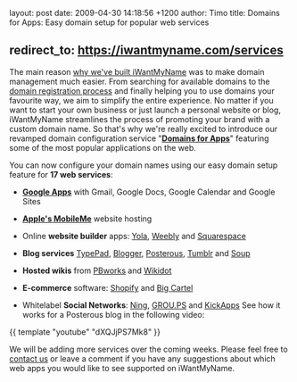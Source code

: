 layout: post
date: 2009-04-30 14:18:56 +1200
author: Timo
title: Domains for Apps: Easy domain setup for popular web services



redirect_to: https://iwantmyname.com/services
----

The main reason [why we've built iWantMyName](https://iwantmyname.com/about) was to make domain
management much easier. From searching for available domains to the [domain registration process](https://iwantmyname.com/blog/2009/04/video-how-to-register-domains-fast-and-easy.html) and finally helping you to use domains your
favourite way, we aim to simplify the entire experience. No matter if
you want to start your own business or just launch a personal website
or blog, iWantMyName streamlines the process of promoting your brand
with a custom domain name. So that's why we're really excited to
introduce our revamped domain configuration service "[**Domains for Apps**](https://iwantmyname.com/features/custom-domain-applications-and-dns)" featuring some of
the most popular applications on the web.

You can now configure your domain names using our easy domain setup feature for **17 web services**:

*   [**Google Apps**](https://iwantmyname.com/features/applications/google-apps-for-your-domain) with Gmail, Google Docs, Google Calendar and Google Sites
*   [**Apple's MobileMe**](https://iwantmyname.com/features/applications/custom-domain-apps/apple/mobileme-personal-domains) website hosting
*   Online **website builder** apps: [Yola](https://iwantmyname.com/features/applications/custom-domain-apps/websites/customise-yola-with-personal-url), [Weebly](https://iwantmyname.com/features/applications/custom-domain-apps/websites/weebly-create-free-website-with-own-address) and [Squarespace](https://iwantmyname.com/features/applications/custom-domain-apps/websites/squarespace-build-your-website-with-own-url)

*   **Blog services** [TypePad](https://iwantmyname.com/features/applications/custom-domain-apps/blogs/typepad-professional-blog-service-dns-setup), [Blogger](https://iwantmyname.com/features/applications/custom-domain-apps/blogs/blogger-blogspot-free-blog-with-own-url), [Posterous](https://iwantmyname.com/features/applications/custom-domain-apps/blogs/posterous-blog-photos-mp3-video-by-email), [Tumblr](https://iwantmyname.com/features/applications/custom-domain-apps/blogs/tumblr-tumblelog-easy-blog-with-own-url) and [Soup](https://iwantmyname.com/features/applications/custom-domain-apps/blogs/soup.io-free-tumblelog-with-own-url)

*   **Hosted wikis** from [PBworks](https://iwantmyname.com/features/applications/custom-domain-apps/wikis/pbworks-hosted-wiki-with-own-url) and [Wikidot](https://iwantmyname.com/features/applications/custom-domain-apps/wikis/wikidot-professional-hosted-wiki-with-own-url)
*   **E-commerce** software: [Shopify](https://iwantmyname.com/features/applications/custom-domain-apps/e-commerce/shopify-hosted-online-store-platform-and-shop-software) and [Big Cartel](https://iwantmyname.com/features/applications/custom-domain-apps/e-commerce/bigcartel-build-your-own-online-shop)
*   Whitelabel **Social Networks**: [Ning](https://iwantmyname.com/features/applications/custom-domain-apps/social-networks/ning-hosted-whitelabel-dns-setup), [GROU.PS](https://iwantmyname.com/features/applications/custom-domain-apps/social-networks/grou.ps-whitelabel-social-network-mask-domains) and [KickApps](https://iwantmyname.com/features/applications/custom-domain-apps/social-networks/kickapps-social-networking-software-dns-masking)
See how it works for a Posterous blog in the following video:

{{ template "youtube" "dXQJjPS7Mk8" }}

We will be adding more  services over the coming weeks. Please feel free to [contact us](https://iwantmyname.com/support) or leave a comment if you have any suggestions about which web apps you would like to see supported on iWantMyName.

